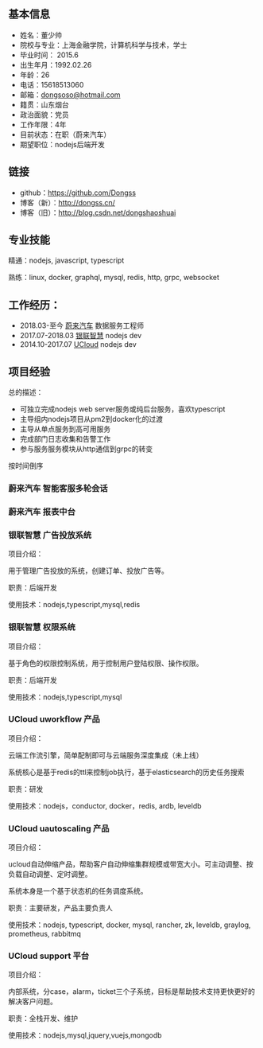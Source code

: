 

## 基本信息

* 姓名：董少帅
* 院校与专业：上海金融学院，计算机科学与技术，学士
* 毕业时间： 2015.6
* 出生年月：1992.02.26
* 年龄：26
* 电话：15618513060
* 邮箱：dongsoso@hotmail.com
* 籍贯：山东烟台
* 政治面貌：党员
* 工作年限：4年
* 目前状态：在职（蔚来汽车）
* 期望职位：nodejs后端开发

## 链接

* github：https://github.com/Dongss
* 博客（新）：http://dongss.cn/
* 博客（旧）：http://blog.csdn.net/dongshaoshuai

## 专业技能

精通：nodejs, javascript, typescript

熟练：linux, docker, graphql, mysql, redis, http, grpc, websocket

## 工作经历：

* 2018.03-至今 [蔚来汽车](https://www.nio.cn/) 数据服务工程师
* 2017.07-2018.03 [银联智慧](https://www.unionpaysmart.com/) nodejs dev
* 2014.10-2017.07 [UCloud](https://www.ucloud.cn/) nodejs dev

## 项目经验

总的描述：

* 可独立完成nodejs web server服务或纯后台服务，喜欢typescript
* 主导组内nodejs项目从pm2到docker化的过渡
* 主导从单点服务到高可用服务
* 完成部门日志收集和告警工作
* 参与服务服务模块从http通信到grpc的转变

按时间倒序

### 蔚来汽车 智能客服多轮会话

### 蔚来汽车 报表中台

### 银联智慧 广告投放系统

项目介绍：

用于管理广告投放的系统，创建订单、投放广告等。

职责：后端开发

使用技术：nodejs,typescript,mysql,redis

### 银联智慧 权限系统

项目介绍：

基于角色的权限控制系统，用于控制用户登陆权限、操作权限。

职责：后端开发

使用技术：nodejs,typescript,mysql

### UCloud uworkflow 产品

项目介绍：

云端工作流引擎，简单配制即可与云端服务深度集成（未上线）

系统核心是基于redis的ttl来控制job执行，基于elasticsearch的历史任务搜索 

职责：研发

使用技术：nodejs，conductor, docker，redis, ardb, leveldb

### UCloud uautoscaling 产品

项目介绍：

ucloud自动伸缩产品，帮助客户自动伸缩集群规模或带宽大小。可主动调整、按负载自动调整、定时调整。

系统本身是一个基于状态机的任务调度系统。

职责：主要研发，产品主要负责人

使用技术：nodejs, typescript, docker, mysql, rancher, zk, leveldb, graylog, prometheus, rabbitmq

### UCloud support 平台

项目介绍：

内部系统，分case，alarm，ticket三个子系统，目标是帮助技术支持更快更好的解决客户问题。

职责：全栈开发、维护

使用技术：nodejs,mysql,jquery,vuejs,mongodb
